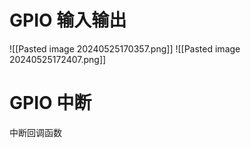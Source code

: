 # GPIO 输入输出
![[Pasted image 20240525170357.png]]
![[Pasted image 20240525172407.png]]
# GPIO 中断
中断回调函数